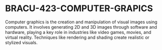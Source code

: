 # BRACU-423-COMPUTER-GRAPICS


Computer graphics is the creation and manipulation of visual images using computers. It involves generating 2D and 3D images through software and hardware, playing a key role in industries like video games, movies, and virtual reality. Techniques like rendering and shading create realistic or stylized visuals.
